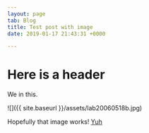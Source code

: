 ```yaml
---
layout: page
tab: Blog
title: Test post with image
date: 2019-01-17 21:43:31 +0000

---
```

# Here is a header

We in this.

![]({{ site.baseurl }}/assets/lab20060518b.jpg)

Hopefully that image works! [Yuh](https://github.com/)